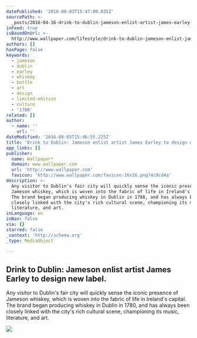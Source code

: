```yaml
---
datePublished: '2016-08-03T15:47:00.035Z'
sourcePath: >-
  _posts/2016-04-16-drink-to-dublin-jameson-enlist-artist-james-earley-to-desig.md
inFeed: true
isBasedOnUrl: >-
  http://www.wallpaper.com/lifestyle/drink-to-dublin-jameson-enlist-james-earley-to-design-their-new-label
authors: []
hasPage: false
keywords:
  - jameson
  - dublin
  - earley
  - whiskey
  - bottle
  - art
  - design
  - limited-edition
  - culture
  - '1780'
related: []
author:
  - name: ''
    url: ''
dateModified: '2016-08-03T15:46:55.225Z'
title: 'Drink to Dublin: Jameson enlist artist James Earley to design new label.'
app_links: []
publisher:
  name: Wallpaper*
  domain: www.wallpaper.com
  url: 'http://www.wallpaper.com'
  favicon: 'http://www.wallpaper.com/favicon-16x16.png?4c9cd4a'
description: >-
  Any visitor to Dublin's fair city will quickly sense the iconic presence of
  Jameson whiskey, which is woven into the fabric of life in Ireland's capital.
  The brand began producing whiskey in Dublin in 1780, and has always been
  closely linked with the city's rich cultural scene, championing its music,
  literature, and art.
inLanguage: en
inNav: false
via: {}
starred: false
_context: 'http://schema.org'
_type: MediaObject

---
```

<article style=""><h1>Drink to Dublin: Jameson enlist artist James Earley to design new label.</h1><p>Any visitor to Dublin's fair city will quickly sense the iconic presence of Jameson whiskey, which is woven into the fabric of life in Ireland's capital. The brand began producing whiskey in Dublin in 1780, and has always been closely linked with the city's rich cultural scene, championing its music, literature, and art.</p><img src="https://s3-us-west-2.amazonaws.com/the-grid-img/p/16455e4742acf25a3370643f60034b3fa72e36d7.jpg" /></article>